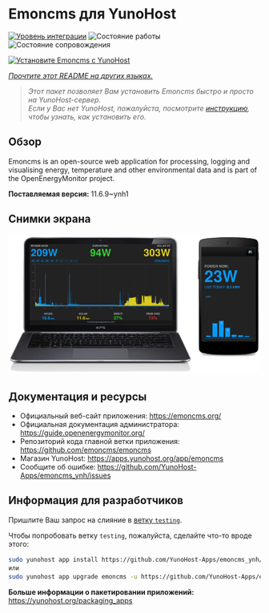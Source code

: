 <!--
Важно: этот README был автоматически сгенерирован <https://github.com/YunoHost/apps/tree/master/tools/readme_generator>
Он НЕ ДОЛЖЕН редактироваться вручную.
-->

# Emoncms для YunoHost

[![Уровень интеграции](https://dash.yunohost.org/integration/emoncms.svg)](https://ci-apps.yunohost.org/ci/apps/emoncms/) ![Состояние работы](https://ci-apps.yunohost.org/ci/badges/emoncms.status.svg) ![Состояние сопровождения](https://ci-apps.yunohost.org/ci/badges/emoncms.maintain.svg)

[![Установите Emoncms с YunoHost](https://install-app.yunohost.org/install-with-yunohost.svg)](https://install-app.yunohost.org/?app=emoncms)

*[Прочтите этот README на других языках.](./ALL_README.md)*

> *Этот пакет позволяет Вам установить Emoncms быстро и просто на YunoHost-сервер.*  
> *Если у Вас нет YunoHost, пожалуйста, посмотрите [инструкцию](https://yunohost.org/install), чтобы узнать, как установить его.*

## Обзор

Emoncms is an open-source web application for processing, logging and visualising energy, temperature and other environmental data and is part of the OpenEnergyMonitor project.


**Поставляемая версия:** 11.6.9~ynh1

## Снимки экрана

![Снимок экрана Emoncms](./doc/screenshots/emoncms_graphic.png)

## Документация и ресурсы

- Официальный веб-сайт приложения: <https://emoncms.org/>
- Официальная документация администратора: <https://guide.openenergymonitor.org/>
- Репозиторий кода главной ветки приложения: <https://github.com/emoncms/emoncms>
- Магазин YunoHost: <https://apps.yunohost.org/app/emoncms>
- Сообщите об ошибке: <https://github.com/YunoHost-Apps/emoncms_ynh/issues>

## Информация для разработчиков

Пришлите Ваш запрос на слияние в [ветку `testing`](https://github.com/YunoHost-Apps/emoncms_ynh/tree/testing).

Чтобы попробовать ветку `testing`, пожалуйста, сделайте что-то вроде этого:

```bash
sudo yunohost app install https://github.com/YunoHost-Apps/emoncms_ynh/tree/testing --debug
или
sudo yunohost app upgrade emoncms -u https://github.com/YunoHost-Apps/emoncms_ynh/tree/testing --debug
```

**Больше информации о пакетировании приложений:** <https://yunohost.org/packaging_apps>
